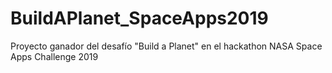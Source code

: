 # BuildAPlanet_SpaceApps2019
Proyecto ganador del desafío "Build a Planet" en el hackathon NASA Space Apps Challenge 2019
